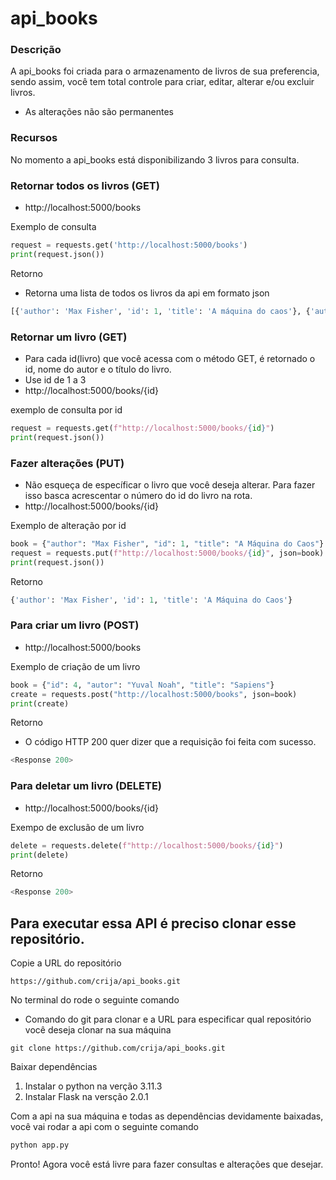 # api_books

### Descrição

A api_books foi criada para o armazenamento de livros de sua preferencia, sendo assim, você tem total controle para criar, editar, alterar e/ou excluir livros. 
- As alterações não são permanentes

### Recursos

No momento a api_books está disponibilizando 3 livros para consulta.

### Retornar todos os livros (GET)

- http://localhost:5000/books

Exemplo de consulta 
```python
request = requests.get('http://localhost:5000/books')
print(request.json())
```
Retorno
- Retorna uma lista de todos os livros da api em formato json

```python
[{'author': 'Max Fisher', 'id': 1, 'title': 'A máquina do caos'}, {'author': 'Bill Gates', 'id': 2, 'title': 'A estrada do futuro'}, {'author': 'Jeanine Cummins', 'id': 3, 'title': 'Terra Americana'}]
```

### Retornar um livro (GET)
- Para cada id(livro) que você acessa com o método GET, é retornado o id, nome do autor e o título do livro.
- Use id de 1 a 3
- http://localhost:5000/books/{id}

exemplo de consulta por id
```python
request = requests.get(f"http://localhost:5000/books/{id}")
print(request.json())
```

### Fazer alterações (PUT)
- Não esqueça de específicar o livro que você deseja alterar. Para fazer isso basca acrescentar o número do id do livro na rota.
- http://localhost:5000/books/{id}

Exemplo de alteração por id
```python
book = {"author": "Max Fisher", "id": 1, "title": "A Máquina do Caos"}
request = requests.put(f"http://localhost:5000/books/{id}", json=book)
print(request.json())
```

Retorno
```python
{'author': 'Max Fisher', 'id': 1, 'title': 'A Máquina do Caos'}
```

### Para criar um livro (POST)
- http://localhost:5000/books

Exemplo de criação de um livro
```python
book = {"id": 4, "autor": "Yuval Noah", "title": "Sapiens"}
create = requests.post("http://localhost:5000/books", json=book)
print(create)
```

Retorno
- O código HTTP 200 quer dizer que a requisição foi feita com sucesso.

```python
<Response 200>
```
 
### Para deletar um livro (DELETE)
- http://localhost:5000/books/{id}

Exempo de exclusão de um livro
```python
delete = requests.delete(f"http://localhost:5000/books/{id}")
print(delete)
```

Retorno
```python
<Response 200>
```

## Para executar essa API é preciso clonar esse repositório.

Copie a URL do repositório

```git
https://github.com/crija/api_books.git 
```

No terminal do rode o seguinte comando
- Comando do git para clonar e a URL para especificar qual repositório você deseja clonar na sua máquina

```git
git clone https://github.com/crija/api_books.git
```

Baixar dependências

1. Instalar o python na verção 3.11.3
2. Instalar Flask na versção 2.0.1

Com a api na sua máquina e todas as dependências devidamente baixadas, você vai rodar a api com o seguinte comando

```python
python app.py
```

Pronto! Agora você está livre para fazer consultas e alterações que desejar.








